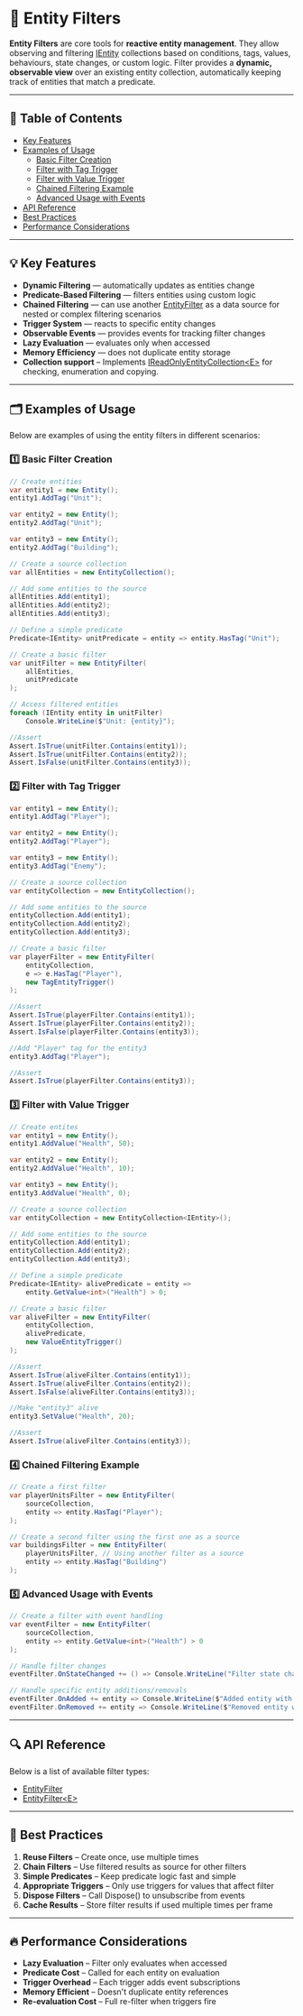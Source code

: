 # 🧩 Entity Filters

**Entity Filters** are core tools for **reactive entity management**. They allow observing and
filtering [IEntity](../Entities/IEntity.md) collections based on conditions, tags, values, behaviours, state changes, or
custom logic. Filter provides a **dynamic, observable view** over an existing entity collection, automatically keeping
track of entities that match a predicate.

---

## 📑 Table of Contents

- [Key Features](#-key-features)
- [Examples of Usage](#-examples-of-usage)
    - [Basic Filter Creation](#ex1)
    - [Filter with Tag Trigger](#ex2)
    - [Filter with Value Trigger](#ex3)
    - [Chained Filtering Example](#ex4)
    - [Advanced Usage with Events](#ex5)
- [API Reference](#-api-reference)
- [Best Practices](#-best-practices)
- [Performance Considerations](#-performance-considerations)

---

## 💡 Key Features

* **Dynamic Filtering** — automatically updates as entities change
* **Predicate-Based Filtering** — filters entities using custom logic
* **Chained Filtering** — can use another [EntityFilter](EntityFilter.md) as a data source for nested or complex
  filtering scenarios
* **Trigger System** — reacts to specific entity changes
* **Observable Events** — provides events for tracking filter changes
* **Lazy Evaluation** — evaluates only when accessed
* **Memory Efficiency** — does not duplicate entity storage
* **Collection support** – Implements [IReadOnlyEntityCollection\<E>](../Collections/IReadOnlyEntityCollection%601.md)
  for checking, enumeration and copying.

---

## 🗂 Examples of Usage

Below are examples of using the entity filters in different scenarios:

<div id="ex1"></div>

### 1️⃣ Basic Filter Creation

```csharp
// Create entities
var entity1 = new Entity();
entity1.AddTag("Unit");

var entity2 = new Entity();
entity2.AddTag("Unit");

var entity3 = new Entity();
entity2.AddTag("Building");

// Create a source collection
var allEntities = new EntityCollection();

// Add some entities to the source
allEntities.Add(entity1);
allEntities.Add(entity2);
allEntities.Add(entity3);

// Define a simple predicate
Predicate<IEntity> unitPredicate = entity => entity.HasTag("Unit");

// Create a basic filter
var unitFilter = new EntityFilter(
    allEntities,
    unitPredicate
);

// Access filtered entities
foreach (IEntity entity in unitFilter)
    Console.WriteLine($"Unit: {entity}");

//Assert
Assert.IsTrue(unitFilter.Contains(entity1));
Assert.IsTrue(unitFilter.Contains(entity2));
Assert.IsFalse(unitFilter.Contains(entity3));
```

<div id="ex2"></div>

### 2️⃣ Filter with Tag Trigger

```csharp
var entity1 = new Entity();
entity1.AddTag("Player");

var entity2 = new Entity();
entity2.AddTag("Player");

var entity3 = new Entity();
entity3.AddTag("Enemy");

// Create a source collection
var entityCollection = new EntityCollection();

// Add some entities to the source
entityCollection.Add(entity1);
entityCollection.Add(entity2);
entityCollection.Add(entity3);

// Create a basic filter
var playerFilter = new EntityFilter(
    entityCollection,
    e => e.HasTag("Player"),
    new TagEntityTrigger()
);

//Assert
Assert.IsTrue(playerFilter.Contains(entity1));
Assert.IsTrue(playerFilter.Contains(entity2));
Assert.IsFalse(playerFilter.Contains(entity3));

//Add "Player" tag for the entity3
entity3.AddTag("Player");

//Assert
Assert.IsTrue(playerFilter.Contains(entity3));
```

<div id="ex3"></div>

### 3️⃣ Filter with Value Trigger

```csharp
// Create entites
var entity1 = new Entity();
entity1.AddValue("Health", 50);

var entity2 = new Entity();
entity2.AddValue("Health", 10);

var entity3 = new Entity();
entity3.AddValue("Health", 0);

// Create a source collection
var entityCollection = new EntityCollection<IEntity>();

// Add some entities to the source
entityCollection.Add(entity1);
entityCollection.Add(entity2);
entityCollection.Add(entity3);

// Define a simple predicate
Predicate<IEntity> alivePredicate = entity => 
    entity.GetValue<int>("Health") > 0;

// Create a basic filter
var aliveFilter = new EntityFilter(
    entityCollection,
    alivePredicate, 
    new ValueEntityTrigger()
);

//Assert
Assert.IsTrue(aliveFilter.Contains(entity1));
Assert.IsTrue(aliveFilter.Contains(entity2));
Assert.IsFalse(aliveFilter.Contains(entity3));

//Make "entity3" alive
entity3.SetValue("Health", 20);

//Assert
Assert.IsTrue(aliveFilter.Contains(entity3));
```

<div id="ex4"></div>

### 4️⃣ Chained Filtering Example

```csharp
// Create a first filter
var playerUnitsFilter = new EntityFilter(
    sourceCollection,
    entity => entity.HasTag("Player");
);

// Create a second filter using the first one as a source
var buildingsFilter = new EntityFilter(
    playerUnitsFilter, // Using another filter as a source
    entity => entity.HasTag("Building")
);
```

<div id="ex5"></div>

### 5️⃣ Advanced Usage with Events

```csharp
// Create a filter with event handling
var eventFilter = new EntityFilter(
    sourceCollection,
    entity => entity.GetValue<int>("Health") > 0
);

// Handle filter changes
eventFilter.OnStateChanged += () => Console.WriteLine("Filter state changed!");

// Handle specific entity additions/removals
eventFilter.OnAdded += entity => Console.WriteLine($"Added entity with health: {entity.GetValue<int>("Health")}");
eventFilter.OnRemoved += entity => Console.WriteLine($"Removed entity with health: {entity.GetValue<int>("Health")}");

```

---

## 🔍 API Reference

Below is a list of available filter types:

- [EntityFilter](EntityFilter.md) <!-- + -->
- [EntityFilter\<E>](EntityFilter%601.md) <!-- + -->

---

## 📌 Best Practices

1. **Reuse Filters** – Create once, use multiple times
2. **Chain Filters** – Use filtered results as source for other filters
3. **Simple Predicates** – Keep predicate logic fast and simple
4. **Appropriate Triggers** – Only use triggers for values that affect filter
5. **Dispose Filters** – Call Dispose() to unsubscribe from events
6. **Cache Results** – Store filter results if used multiple times per frame

---

## 🔥 Performance Considerations

- **Lazy Evaluation** – Filter only evaluates when accessed
- **Predicate Cost** – Called for each entity on evaluation
- **Trigger Overhead** – Each trigger adds event subscriptions
- **Memory Efficient** – Doesn't duplicate entity references
- **Re-evaluation Cost** – Full re-filter when triggers fire